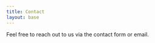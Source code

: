 ```yaml
---
title: Contact
layout: base
---
```


<p>Feel free to reach out to us via the contact form or email.</p>
